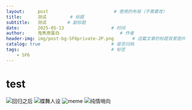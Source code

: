 ```yaml
---
layout:     post                         # 使用的布局（不需要改）
title:      测试         # 标题 
subtitle:   测试        # 副标题
date:       2025-05-13 				    # 时间
author:     鬼焦原蛋白 					    # 作者
header-img: img/post-bg-SF6private-JP.png 	    # 这篇文章的标题背景图片
catalog: true 						    # 是否归档
tags:								    # 标签
    - SF6
---
```


# test

![回归之后](https://github.com/kogaCHNH2COOH/kogaCHNH2COOH.github.io/tree/master/img/test-250513-1.JPG)
![蝶舞人设](https://github.com/kogaCHNH2COOH/kogaCHNH2COOH.github.io/tree/master/img/test-250513-2.JPG)
![meme](https://github.com/kogaCHNH2COOH/kogaCHNH2COOH.github.io/tree/master/img/test-250513-3.JPG)
![纯情哨向](https://github.com/kogaCHNH2COOH/kogaCHNH2COOH.github.io/tree/master/img/test-250513-4.jpg)


